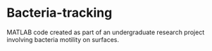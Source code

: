 # Bacteria-tracking
MATLAB code created as part of an undergraduate research project involving bacteria motility on surfaces.  
